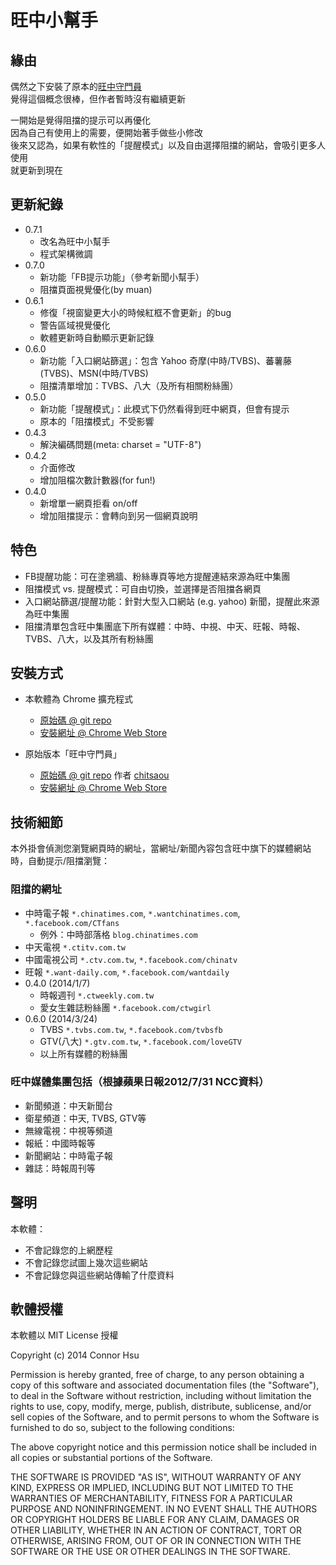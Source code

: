 # 旺中小幫手

## 緣由
偶然之下安裝了原本的[旺中守門員](https://github.com/leafwind/no-wang-wang.git)  
覺得這個概念很棒，但作者暫時沒有繼續更新  
  
一開始是覺得阻擋的提示可以再優化  
因為自己有使用上的需要，便開始著手做些小修改  
後來又認為，如果有軟性的「提醒模式」以及自由選擇阻擋的網站，會吸引更多人使用  
就更新到現在

## 更新紀錄

* 0.7.1
  * 改名為旺中小幫手
  * 程式架構微調
* 0.7.0
  * 新功能「FB提示功能」（參考新聞小幫手）
  * 阻擋頁面視覺優化(by muan)
* 0.6.1
  * 修復「視窗變更大小的時候紅框不會更新」的bug
  * 警告區域視覺優化
  * 軟體更新時自動顯示更新記錄
* 0.6.0
  * 新功能「入口網站篩選」：包含 Yahoo 奇摩(中時/TVBS)、蕃薯藤(TVBS)、MSN(中時/TVBS)
  * 阻擋清單增加：TVBS、八大（及所有相關粉絲團）
* 0.5.0
  * 新功能「提醒模式」：此模式下仍然看得到旺中網頁，但會有提示
  * 原本的「阻擋模式」不受影響
* 0.4.3
  * 解決編碼問題(meta: charset = "UTF-8")
* 0.4.2
  * 介面修改
  * 增加阻檔次數計數器(for fun!)
* 0.4.0
  * 新增單一網頁拒看 on/off
  * 增加阻擋提示：會轉向到另一個網頁說明

## 特色

* FB提醒功能：可在塗鴉牆、粉絲專頁等地方提醒連結來源為旺中集團
* 阻擋模式 vs. 提醒模式：可自由切換，並選擇是否阻擋各網頁
* 入口網站篩選/提醒功能：針對大型入口網站 (e.g. yahoo) 新聞，提醒此來源為旺中集團
* 阻擋清單包含旺中集團底下所有媒體：中時、中視、中天、旺報、時報、TVBS、八大，以及其所有粉絲團

## 安裝方式

* 本軟體為 Chrome 擴充程式
  - [原始碼 @ git repo](https://github.com/leafwind/no-wang-wang.git)
  - [安裝網址 @ Chrome Web Store](https://chrome.google.com/webstore/detail/kkihipkdoiapaengcegmaeplaocbhbne/publish-accepted-testers)

* 原始版本「旺中守門員」
  - [原始碼 @ git repo](https://github.com/chitsaou/no-wang-wang.git) 作者 [chitsaou](https://github.com/chitsaou)
  - [安裝網址 @ Chrome Web Store](https://chrome.google.com/webstore/detail/jgoljbdcdakinkigihjocpniamcgofmm/)

## 技術細節

本外掛會偵測您瀏覽網頁時的網址，當網址/新聞內容包含旺中旗下的媒體網站時，自動提示/阻擋瀏覽：

### 阻擋的網址

* 中時電子報 `*.chinatimes.com`, `*.wantchinatimes.com`, `*.facebook.com/CTfans`
  * 例外：中時部落格 `blog.chinatimes.com`
* 中天電視 `*.ctitv.com.tw`
* 中國電視公司 `*.ctv.com.tw`, `*.facebook.com/chinatv`
* 旺報 `*.want-daily.com`, `*.facebook.com/wantdaily`
* 0.4.0 (2014/1/7)
  * 時報週刊 `*.ctweekly.com.tw`
  * 愛女生雜誌粉絲團 `*.facebook.com/ctwgirl`
* 0.6.0 (2014/3/24)
  * TVBS `*.tvbs.com.tw`, `*.facebook.com/tvbsfb`
  * GTV(八大) `*.gtv.com.tw`, `*.facebook.com/loveGTV`
  * 以上所有媒體的粉絲團

### 旺中媒體集團包括（根據蘋果日報2012/7/31 NCC資料）

* 新聞頻道：中天新聞台
* 衛星頻道：中天, TVBS, GTV等
* 無線電視：中視等頻道
* 報紙：中國時報等
* 新聞網站：中時電子報
* 雜誌：時報周刊等

## 聲明

本軟體：

* 不會記錄您的上網歷程
* 不會記錄您試圖上幾次這些網站
* 不會記錄您與這些網站傳輸了什麼資料

## 軟體授權

本軟體以 MIT License 授權

Copyright (c) 2014 Connor Hsu

Permission is hereby granted, free of charge, to any person obtaining a copy of this software and associated documentation files (the "Software"), to deal in the Software without restriction, including without limitation the rights to use, copy, modify, merge, publish, distribute, sublicense, and/or sell copies of the Software, and to permit persons to whom the Software is furnished to do so, subject to the following conditions:

The above copyright notice and this permission notice shall be included in all copies or substantial portions of the Software.

THE SOFTWARE IS PROVIDED "AS IS", WITHOUT WARRANTY OF ANY KIND, EXPRESS OR IMPLIED, INCLUDING BUT NOT LIMITED TO THE WARRANTIES OF MERCHANTABILITY, FITNESS FOR A PARTICULAR PURPOSE AND NONINFRINGEMENT. IN NO EVENT SHALL THE AUTHORS OR COPYRIGHT HOLDERS BE LIABLE FOR ANY CLAIM, DAMAGES OR OTHER LIABILITY, WHETHER IN AN ACTION OF CONTRACT, TORT OR OTHERWISE, ARISING FROM, OUT OF OR IN CONNECTION WITH THE SOFTWARE OR THE USE OR OTHER DEALINGS IN THE SOFTWARE.
